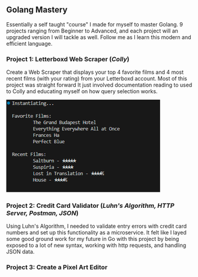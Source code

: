 ## Golang Mastery 

Essentially a self taught "course" I made for myself to master Golang. 9 projects ranging from Beginner to Advanced, and each project will an upgraded version I will tackle as well. Follow me as I learn this modern and efficient language.



### Project 1: Letterboxd Web Scraper (*Colly*)

Create a Web Scraper that displays your top 4 favorite films and 4 most recent films (with your rating) from your Letterboxd account. Most of this project was straight forward It just involved documentation reading to used to Colly and educating myself on how query selection works.

<img src="/01_webscraper.png">

### Project 2: Credit Card Validator (*Luhn's Algorithm, HTTP Server, Postman, JSON*)

Using Luhn's Algorithm, I needed to validate entry errors with credit card numbers and set up this functionality as a microservice. It felt like I layed some good ground work for my future in Go with this project by being exposed to a lot of new syntax, working with http requests, and handling JSON data.

### Project 3: Create a Pixel Art Editor